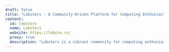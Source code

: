 ```yaml
---
draft: false
title: "Lobsters - A Community-Driven Platform for Computing Enthusiasts"
content:
  id: lobsters
  name: Lobsters
  website: https://lobste.rs/
  proxy: true
  description: "Lobsters is a vibrant community for computing enthusiasts, offering a space to share stories, links, and engage in meaningful discussions on a range of tech topics."
---
```

